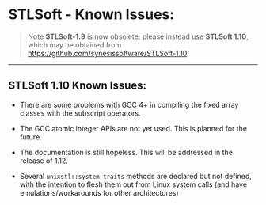 # STLSoft - Known Issues:

> Note
> **STLSoft-1.9** is now obsolete; please instead use **STLSoft 1.10**, which may be obtained from https://github.com/synesissoftware/STLSoft-1.10


----


## STLSoft 1.10 Known Issues:

 * There are some problems with GCC 4+ in compiling the fixed array classes with the subscript operators.

 * The GCC atomic integer APIs are not yet used. This is planned for the future.

 * The documentation is still hopeless. This will be addressed in the release of 1.12.

 * Several `unixstl::system_traits` methods are declared but not defined, with the intention to flesh them out from Linux system calls (and have emulations/workarounds for other architectures)


<!-- ########################### end of file ########################### -->

